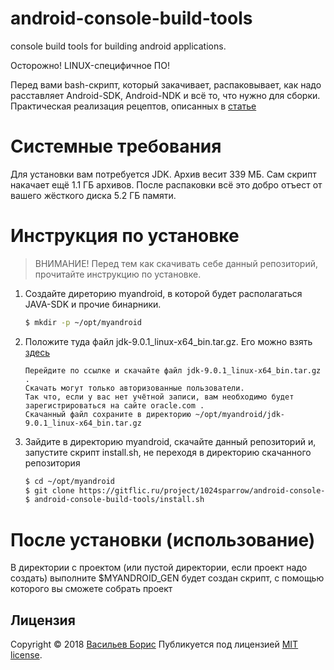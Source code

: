 # android-console-build-tools
console build tools for building android applications.

Осторожно! LINUX-специфичное ПО!	

Перед вами bash-скрипт, который закачивает, распаковывает, как надо расставляет Android-SDK, Android-NDK и всё то, что нужно для сборки.
Практическая реализация рецептов, описанных в [статье](https://www.hanshq.net/command-line-android.html)

# Системные требования
Для установки вам потребуется JDK. Архив весит 339 МБ.
Сам скрипт накачает ещё 1.1 ГБ архивов.
После распаковки всё это добро отъест от вашего жёсткого диска 5.2 ГБ памяти.

# Инструкция по установке
> ВНИМАНИЕ! Перед тем как скачивать себе данный репозиторий, прочитайте инструкцию по установке.
1. Создайте диреторию myandroid, в которой будет располагаться JAVA-SDK и прочие бинарники.
	```bash
	$ mkdir -p ~/opt/myandroid
	```
2. Положите туда файл jdk-9.0.1_linux-x64_bin.tar.gz. Его можно взять [здесь](http://www.oracle.com/technetwork/java/javase/downloads/java-archive-javase9-3934878.html (только JDK))
	```
	Перейдите по ссылке и скачайте файл jdk-9.0.1_linux-x64_bin.tar.gz .
	Скачать могут только авторизованные пользователи.
	Так что, если у вас нет учётной записи, вам необходимо будет зарегистрироваться на сайте oracle.com .
	Скачанный файл сохраните в директорию ~/opt/myandroid/jdk-9.0.1_linux-x64_bin.tar.gz
	```
3. Зайдите в директорию myandroid, скачайте данный репозиторий и, запустите скрипт install.sh, не переходя в директорию скачанного репозитория
	```bash
	$ cd ~/opt/myandroid
	$ git clone https://gitflic.ru/project/1024sparrow/android-console-build-tools.git
	$ android-console-build-tools/install.sh
	```

# После установки (использование)
В директории с проектом (или пустой директории, если проект надо создать)
выполните $MYANDROID_GEN
будет создан скрипт, с помощью которого вы сможете собрать проект

## Лицензия

Copyright © 2018 [Васильев Борис](https://github.com/1024sparrow)
Публикуется под лицензией [MIT license](https://github.com/1024sparrow/android-console-build-tools/blob/master/LICENSE).
